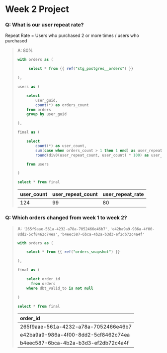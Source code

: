 # Week 2 Project

### Q: What is our user repeat rate?

Repeat Rate = Users who purchased 2 or more times / users who purchased

> A: 80%
>
> ```sql
> with orders as (
> 
>      select * from {{ ref("stg_postgres__orders") }}
> 
> ),
> 
> users as (
> 
>     select
>         user_guid,
>         count(*) as orders_count
>     from orders
>     group by user_guid
> 
> ),
> 
> final as (
> 
>     select
>         count(*) as user_count,
>         sum(case when orders_count > 1 then 1 end) as user_repeat_count,
>         round(div0(user_repeat_count, user_count) * 100) as user_repeat_rate
> 
>     from users
> 
> )
> 
> select * from final
> ```
> |user_count|user_repeat_count|user_repeat_rate
> |:-|:-|:-|
> |124|99|80|

### Q: Which orders changed from week 1 to week 2? 

> A: `'265f9aae-561a-4232-a78a-7052466e46b7'`, `'e42ba9a9-986a-4f00-8dd2-5cf8462c74ea'`, `'b4eec587-6bca-4b2a-b3d3-ef2db72c4a4f'`
>
> ```sql
> with orders as (
> 
>     select * from {{ ref("orders_snapshot") }}
> 
> ),
> 
> final as (
> 
>     select order_id
>       from orders
>     where dbt_valid_to is not null
> 
> )
> 
> select * from final
> ```
> |order_id|
> |:-|
> |265f9aae-561a-4232-a78a-7052466e46b7|
> |e42ba9a9-986a-4f00-8dd2-5cf8462c74ea|
> |b4eec587-6bca-4b2a-b3d3-ef2db72c4a4f|